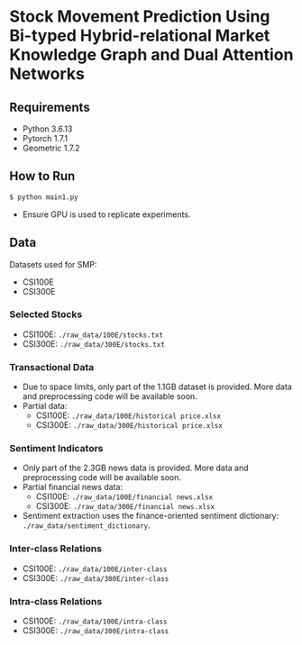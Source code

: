 # Stock Movement Prediction Using Bi-typed Hybrid-relational Market Knowledge Graph and Dual Attention Networks

## Requirements
- Python 3.6.13
- Pytorch 1.7.1
- Geometric 1.7.2

## How to Run
```sh
$ python main1.py
```
- Ensure GPU is used to replicate experiments.

## Data
Datasets used for SMP:
- CSI100E
- CSI300E

### Selected Stocks
- CSI100E: `./raw_data/100E/stocks.txt`
- CSI300E: `./raw_data/300E/stocks.txt`

### Transactional Data
- Due to space limits, only part of the 1.1GB dataset is provided. More data and preprocessing code will be available soon.
- Partial data:
  - CSI100E: `./raw_data/100E/historical price.xlsx`
  - CSI300E: `./raw_data/300E/historical price.xlsx`

### Sentiment Indicators
- Only part of the 2.3GB news data is provided. More data and preprocessing code will be available soon.
- Partial financial news data:
  - CSI100E: `./raw_data/100E/financial news.xlsx`
  - CSI300E: `./raw_data/300E/financial news.xlsx`
- Sentiment extraction uses the finance-oriented sentiment dictionary: `./raw_data/sentiment_dictionary`.

### Inter-class Relations
- CSI100E: `./raw_data/100E/inter-class`
- CSI300E: `./raw_data/300E/inter-class`

### Intra-class Relations
- CSI100E: `./raw_data/100E/intra-class`
- CSI300E: `./raw_data/300E/intra-class`
